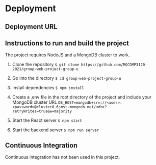 # Deployment

## Deployment URL


## Instructions to run and build the project
The project requires NodeJS and a MongoDB cluster to work.

1. Clone the repository
`$ git clone https://github.com/MQCOMP3120-2021/group-web-project-group-u`

2. Go into the directory
`$ cd group-web-project-group-u`

3. Install dependencies
`$ npm install`

4. Create a .env file in the root directory of the project and include your MongoDB cluster URL
`DB_HOST=mongodb+srv://<user>:<password>@cluster0.6smst.mongodb.net/<db>?retryWrites=true&w=majority`

5. Start the React server
`$ npm start`

6. Start the backend server
`$ npm run server`

## Continuous Integration

Continuous Integration has not been used in this project.